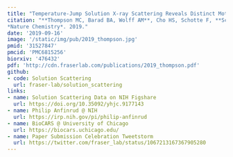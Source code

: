 ```yaml
---
title: "Temperature-Jump Solution X-ray Scattering Reveals Distinct Motions in a Dynamic Enzyme."
citation: "**Thompson MC, Barad BA, Wolff AM**, Cho HS, Schotte F, **Schwarz DMC**, Anfinrud P, **Fraser JS**.
*Nature Chemistry*. 2019."
date: '2019-09-16'
image: '/static/img/pub/2019_thompson.jpg'
pmid: '31527847'
pmcid: 'PMC6815256'
biorxiv: '476432'
pdf: 'http://cdn.fraserlab.com/publications/2019_thompson.pdf'
github:
- code: Solution Scattering
  url: fraser-lab/solution_scattering
links:
- name: Solution Scattering Data on NIH Figshare
  url: https://doi.org/10.35092/yhjc.9177143
- name: Philip Anfinrud @ NIH
  url: https://irp.nih.gov/pi/philip-anfinrud
- name: BioCARS @ University of Chicago
  url: https://biocars.uchicago.edu/
- name: Paper Submission Celebration Tweetstorm
  url: https://twitter.com/fraser_lab/status/1067213167367905280
---
```

